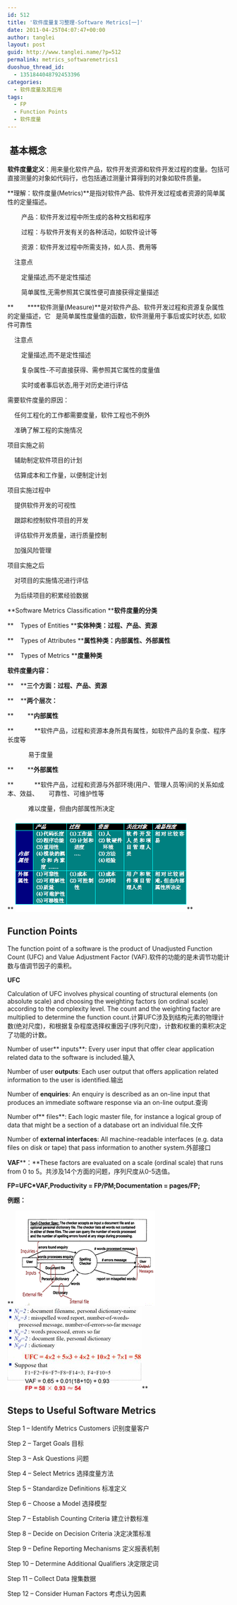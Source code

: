 ```yaml
---
id: 512
title: '软件度量复习整理-Software Metrics[一]'
date: 2011-04-25T04:07:47+00:00
author: tanglei
layout: post
guid: http://www.tanglei.name/?p=512
permalink: metrics_softwaremetrics1
duoshuo_thread_id:
  - 1351844048792453396
categories:
  - 软件度量及其应用
tags:
  - FP
  - Function Points
  - 软件度量
---
```

##  基本概念

**软件度量定义**：用来量化软件产品，软件开发资源和软件开发过程的度量。包括可直接测量的对象如代码行，也包括通过测量计算得到的对象如软件质量。

**理解：软件度量(Metrics)**是指对软件产品、软件开发过程或者资源的简单属性的定量描述。

        产品：软件开发过程中所生成的各种文档和程序

        过程：与软件开发有关的各种活动，如软件设计等

        资源：软件开发过程中所需支持，如人员、费用等

    注意点

        定量描述,而不是定性描述

        简单属性,无需参照其它属性便可直接获得定量描述

**        ****软件测量(Measure)**是对软件产品、软件开发过程和资源复杂属性的定量描述，它   是简单属性度量值的函数，软件测量用于事后或实时状态, 如软件可靠性

    注意点

        定量描述,而不是定性描述

        复杂属性-不可直接获得、需参照其它属性的度量值

        实时或者事后状态,用于对历史进行评估

需要软件度量的原因：

    任何工程化的工作都需要度量，软件工程也不例外

    准确了解工程的实施情况

项目实施之前

    辅助制定软件项目的计划

    估算成本和工作量，以便制定计划

项目实施过程中

    提供软件开发的可视性

    跟踪和控制软件项目的开发

    评估软件开发质量，进行质量控制

    加强风险管理

项目实施之后

    对项目的实施情况进行评估

    为后续项目的积累经验数据

**Software Metrics Classification ****软件度量的分类**

**    Types of Entities ****实体种类：过程、产品、资源**

**    Types of Attributes ****属性种类：内部属性、外部属性**

**    Types of Metrics ****度量种类**

**软件度量内容：**

**    ****三个方面：过程、产品、资源**

**    ****两个层次：**

**        ****内部属性**

**            **软件产品，过程和资源本身所具有属性，如软件产品的复杂度、程序长度等

            易于度量

**        ****外部属性**

**            **软件产品，过程和资源与外部环境(用户、管理人员等)间的关系如成本、效益、      可靠性、可维护性等

            难以度量，但由内部属性所决定

** <img class="alignnone" title="两个层次" src="/wp-content/uploads/2011/04/Software%20Metrics.files//image002.gif" alt="" width="389" height="210" />**

## Function Points

The function point of a software is the product of Unadjusted Function Count (UFC) and Value Adjustment Factor (VAF).软件的功能的是未调节功能计数与值调节因子的乘积。

**UFC**

Calculation of UFC involves physical counting of structural elements (on absolute scale) and choosing the weighting factors (on ordinal scale) according to the complexity level. The count and the weighting factor are multiplied to determine the function count.计算UFC涉及到结构元素的物理计数(绝对尺度)，和根据复杂程度选择权重因子(序列尺度)，计数和权重的乘积决定了功能的计数。

Number of user** inputs**: Every user input that offer clear application related data to the software is included.输入

Number of user **outputs**: Each user output that offers application related information to the user is identified.输出

Number of **enquiries**: An enquiry is described as an on-line input that produces an immediate software response via an on-line output.查询

Number of** files**: Each logic master file, for instance a logical group of data that might be a section of a database ort an individual file.文件

Number of **external interfaces**: All machine-readable interfaces (e.g. data files on disk or tape) that pass information to another system.外部接口

**VAF****：**These factors are evaluated on a scale (ordinal scale) that runs from 0 to 5。共涉及14个方面的问题，序列尺度从0-5选值。

**FP=UFC*VAF,Productivity = FP/PM;Documentation = pages/FP;**

**例题：**

** <img class="alignnone" title="demo" src="/wp-content/uploads/2011/04/Software%20Metrics.files//image004.gif" alt="" width="317" height="216" /><img class="alignnone" title="anwser" src="/wp-content/uploads/2011/04/Software%20Metrics.files//image006.jpg" alt="" width="305" height="189" />**

## Steps to Useful Software Metrics

Step 1 &#8211; Identify Metrics Customers 识别度量客户

Step 2 &#8211; Target Goals 目标

Step 3 &#8211; Ask Questions 问题

Step 4 &#8211; Select Metrics 选择度量方法

Step 5 &#8211; Standardize Definitions 标准定义

Step 6 &#8211; Choose a Model 选择模型

Step 7 &#8211; Establish Counting Criteria 建立计数标准

Step 8 &#8211; Decide on Decision Criteria 决定决策标准

Step 9 &#8211; Define Reporting Mechanisms 定义报表机制

Step 10 &#8211; Determine Additional Qualifiers 决定限定词

Step 11 &#8211; Collect Data 搜集数据

Step 12 &#8211; Consider Human Factors 考虑认为因素
